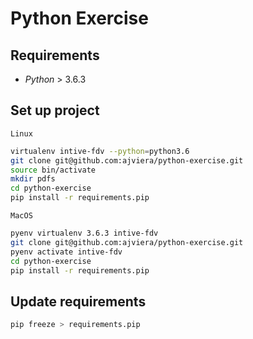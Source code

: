 # Python Exercise

## Requirements

- _Python_ > 3.6.3

## Set up project

`Linux`

```sh
virtualenv intive-fdv --python=python3.6
git clone git@github.com:ajviera/python-exercise.git
source bin/activate
mkdir pdfs
cd python-exercise
pip install -r requirements.pip
```

`MacOS`

```sh
pyenv virtualenv 3.6.3 intive-fdv
git clone git@github.com:ajviera/python-exercise.git
pyenv activate intive-fdv
cd python-exercise
pip install -r requirements.pip
```

## Update requirements

```sh
pip freeze > requirements.pip
```